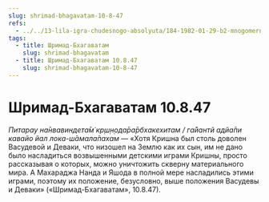 ```yaml
---
slug: shrimad-bhagavatam-10-8-47
refs:
  - ../../13-lila-igra-chudesnogo-absolyuta/184-1982-01-29-b2-mnogomernost-uchastnikov-krishna-lily.md
tags:
  - title: Шримад-Бхагаватам
    slug: shrimad-bhagavatam
  - title: Шримад-Бхагаватам 10.8.47
    slug: shrimad-bhagavatam-10-8-47
---
```


# Шримад-Бхагаватам 10.8.47

*Питарау на̄нвавиндета̄м̇ кр̣ш̣н̣ода̄ра̄рбхакехитам / га̄йантй адйа̄пи кавайо йал лока-ш̄амала̄пахам* — «Хотя Кришна был столь доволен Васудевой и Деваки, что низошел на Землю как их сын, им не дано было насладиться возвышенными детскими играми Кришны, просто рассказывая о которых, можно уничтожить скверну материального мира. А Махараджа Нанда и Яшода в полной мере насладились этими играми, поэтому их положение, безусловно, выше положения Васудевы и Деваки» («Шримад-Бхагаватам», 10.8.47).

